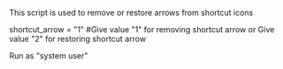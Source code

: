 This script is used to remove or restore arrows from shortcut icons 

shortcut_arrow = "1" #Give value "1" for removing shortcut arrow or Give value "2" for restoring shortcut arrow 

Run as "system user"
